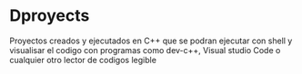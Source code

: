 # Dproyects
Proyectos creados y ejecutados en C++ que se podran ejecutar con  shell  y visualisar el codigo con programas como dev-c++, Visual studio Code o cualquier otro lector de codigos legible

